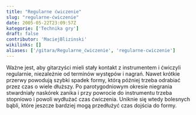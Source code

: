 ```yaml
---
title: "Regularne ćwiczenie"
slug: "regularne-ćwiczenie"
date: 2005-05-22T23:09:57Z
kategorie: ['Technika gry']
draft: false
contributor: 'MaciejBlizinski'
wikilinks: []
aliases: ['/gitara/Regularne_ćwiczenie', 'regularne-cwiczenie']
---
```

Ważne jest, aby gitarzyści mieli stały kontakt z instrumentem i ćwiczyli
regularnie, niezależnie od terminów występów i nagrań. Nawet krótkie
przerwy powodują szybki spadek formy, którą później trzeba odrabiać
przez czas o wiele dłuższy. Po parotygodniowym okresie niegrania
stwardniały naskórek zanika i przy powrocie do instrumentu trzeba
stopniowo i powoli wydłużać czas ćwiczenia. Uniknie się wtedy bolesnych
bąbli, które jeszcze bardziej mogą przedłużyć czas dojścia do formy.


